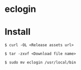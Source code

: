 # eclogin

# Install
```
$ curl -OL <Release assets url>

$ tar -zxvf <Download file name>

$ sudo mv eclogin /usr/local/bin
```
